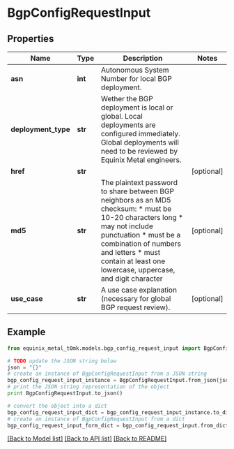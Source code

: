 # BgpConfigRequestInput


## Properties
Name | Type | Description | Notes
------------ | ------------- | ------------- | -------------
**asn** | **int** | Autonomous System Number for local BGP deployment. | 
**deployment_type** | **str** | Wether the BGP deployment is local or global. Local deployments are configured immediately. Global deployments will need to be reviewed by Equinix Metal engineers. | 
**href** | **str** |  | [optional] 
**md5** | **str** | The plaintext password to share between BGP neighbors as an MD5 checksum: * must be 10-20 characters long * may not include punctuation * must be a combination of numbers and letters * must contain at least one lowercase, uppercase, and digit character  | [optional] 
**use_case** | **str** | A use case explanation (necessary for global BGP request review). | [optional] 

## Example

```python
from equinix_metal_t0mk.models.bgp_config_request_input import BgpConfigRequestInput

# TODO update the JSON string below
json = "{}"
# create an instance of BgpConfigRequestInput from a JSON string
bgp_config_request_input_instance = BgpConfigRequestInput.from_json(json)
# print the JSON string representation of the object
print BgpConfigRequestInput.to_json()

# convert the object into a dict
bgp_config_request_input_dict = bgp_config_request_input_instance.to_dict()
# create an instance of BgpConfigRequestInput from a dict
bgp_config_request_input_form_dict = bgp_config_request_input.from_dict(bgp_config_request_input_dict)
```
[[Back to Model list]](../README.md#documentation-for-models) [[Back to API list]](../README.md#documentation-for-api-endpoints) [[Back to README]](../README.md)


